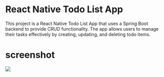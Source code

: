 # React Native Todo List App

This project is a React Native Todo List App that uses a Spring Boot backend to provide CRUD functionality. The app allows users to manage their tasks effectively by creating, updating, and deleting todo items.

# screenshot

<img src="https://asset.cloudinary.com/yilin1234/fc6303fc8aff5ec71d8ba439b0f098b8">
